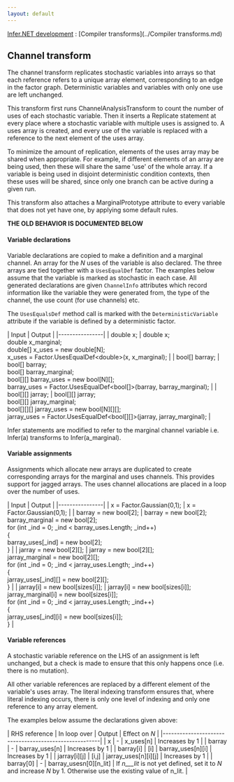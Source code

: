 ```yaml
---
layout: default
---
```

[Infer.NET development](../index.md) : [Compiler transforms](../Compiler transforms.md)

## Channel transform

The channel transform replicates stochastic variables into arrays so that each reference refers to a unique array element, corresponding to an edge in the factor graph. Deterministic variables and variables with only one use are left unchanged.
 
This transform first runs ChannelAnalysisTransform to count the number of uses of each stochastic variable. Then it inserts a Replicate statement at every place where a stochastic variable with multiple uses is assigned to. A uses array is created, and every use of the variable is replaced with a reference to the next element of the uses array. 
 
To minimize the amount of replication, elements of the uses array may be shared when appropriate. For example, if different elements of an array are being used, then these will share the same 'use' of the whole array. If a variable is being used in disjoint deterministic condition contexts, then these uses will be shared, since only one branch can be active during a given run.
 
This transform also attaches a MarginalPrototype attribute to every variable that does not yet have one, by applying some default rules.

**THE OLD BEHAVIOR IS DOCUMENTED BELOW**

#### Variable declarations

Variable declarations are copied to make a definition and a marginal channel. An array for the _N_ uses of the variable is also declared. The three arrays are tied together with a `UsesEqualDef` factor. The examples below assume that the variable is marked as stochastic in each case.
All generated declarations are given `ChannelInfo` attributes which record information like the variable they were generated from, the type of the channel, the use count (for use channels) etc.
 
The `UsesEqualsDef` method call is marked with the `DeterministicVariable` attribute if the variable is defined by a deterministic factor.

| Input | Output |
|----------------|
| double x; | double x; <br /> double x_marginal; <br /> double[] x_uses = new double[N]; <br /> x_uses = Factor.UsesEqualDef<double\>(x, x_marginal); |
| bool[] barray; | bool[] barray; <br /> bool[] barray_marginal; <br /> bool[][] barray_uses = new bool[N][]; <br /> barray_uses = Factor.UsesEqualDef<bool[]>(barray, barray_marginal); |
| bool[][] jarray; | bool[][] jarray; <br /> bool[][] jarray_marginal; <br /> bool[][][] jarray_uses = new bool[N][][]; <br /> jarray_uses = Factor.UsesEqualDef<bool[][]>(jarray, jarray_marginal); |

Infer statements are modified to refer to the marginal channel variable i.e. Infer(a) transforms to Infer(a_marginal). 

#### Variable assignments

Assignments which allocate new arrays are duplicated to create corresponding arrays for the marginal and uses channels. This provides support for jagged arrays. The uses channel allocations are placed in a loop over the number of uses.

| Input | Output |
|----------------|
| x = Factor.Gaussian(0,1); | x = Factor.Gaussian(0,1); |
| barray = new bool[2]; | barray = new bool[2]; <br /> barray_marginal = new bool[2]; <br /> for (int _ind = 0; _ind < barray_uses.Length; _ind++) <br /> { <br />  barray_uses[_ind] = new bool[2]; <br /> } |
| jarray = new bool[2][]; | jarray = new bool[2][]; <br /> jarray_marginal = new bool[2][]; <br /> for (int _ind = 0; _ind < jarray_uses.Length; _ind++) <br /> { <br />  jarray_uses[_ind][] = new bool[2][]; <br /> } |
| jarray[i] = new bool[sizes[i]]; | jarray[i] = new bool[sizes[i]]; <br /> jarray_marginal[i] = new bool[sizes[i]]; <br /> for (int _ind = 0; _ind < jarray_uses.Length; _ind++) <br /> { <br />  jarray_uses[_ind][i] = new bool[sizes[i]]; <br /> } |

#### Variable references

A stochastic variable reference on the LHS of an assignment is left unchanged, but a check is made to ensure that this only happens once (i.e. there is no mutation). 
 
All other variable references are replaced by a different element of the variable's uses array. The literal indexing transform ensures that, where literal indexing occurs, there is only one level of indexing and only one reference to any array element.
 
The examples below assume the declarations given above:

| RHS reference | In loop over | Output | Effect on _N_ |
|-------------------------------------------------------|
| x | - | x_uses[n] | Increases by 1 | 
| barray | - | barray_uses[n] | Increases by 1 |
| barray[i] | [i] | barray_uses[n][i] | Increases by 1 |
| jarray[i][j] | [i,j] | jarray_uses[n][i][j] | Increases by 1 |
| barray[0] | - | barray_usesn[0][n_lit] | If _n___lit_ is not yet defined, set it to _N_ and increase _N_ by 1. Otherwise use the existing value of n_lit. |

